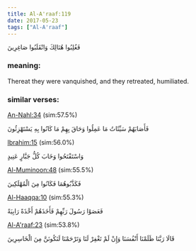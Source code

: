 ```yaml
---
title: Al-A'raaf:119
date: 2017-05-23
tags: ["Al-A'raaf"]
---
```

فَغُلِبُوا هُنَالِكَ وَانْقَلَبُوا صَاغِرِينَ
### meaning: 
Thereat they were vanquished, and they retreated, humiliated.
### similar verses: 

[An-Nahl:34](/16/34) (sim:57.5%)

فَأَصَابَهُمْ سَيِّئَاتُ مَا عَمِلُوا وَحَاقَ بِهِمْ مَا كَانُوا بِهِ يَسْتَهْزِئُونَ

[Ibrahim:15](/14/15) (sim:56.0%)

وَاسْتَفْتَحُوا وَخَابَ كُلُّ جَبَّارٍ عَنِيدٍ

[Al-Muminoon:48](/23/48) (sim:55.5%)

فَكَذَّبُوهُمَا فَكَانُوا مِنَ الْمُهْلَكِينَ

[Al-Haaqqa:10](/69/10) (sim:55.3%)

فَعَصَوْا رَسُولَ رَبِّهِمْ فَأَخَذَهُمْ أَخْذَةً رَابِيَةً

[Al-A'raaf:23](/7/23) (sim:53.8%)

قَالَا رَبَّنَا ظَلَمْنَا أَنْفُسَنَا وَإِنْ لَمْ تَغْفِرْ لَنَا وَتَرْحَمْنَا لَنَكُونَنَّ مِنَ الْخَاسِرِينَ
